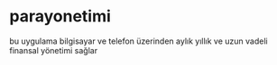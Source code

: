 # parayonetimi
bu uygulama bilgisayar ve telefon üzerinden aylık yıllık ve uzun vadeli finansal yönetimi sağlar
